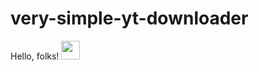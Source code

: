 # very-simple-yt-downloader
Hello, folks! <img src="https://raw.githubusercontent.com/MartinHeinz/MartinHeinz/master/wave.gif" width="30px">

